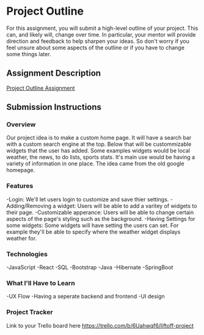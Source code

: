 # Project Outline
For this assignment, you will submit a high-level outline of your project. This can, and likely will, change over time. In particular, your mentor will provide direction and feedback to help sharpen your ideas. So don't worry if you feel unsure about some aspects of the outline or if you have to change some things later.

## Assignment Description
[Project Outline Assignment](https://education.launchcode.org/liftoff/modules/assignments/project-outline)

## Submission Instructions

### Overview
  Our project idea is to make a custom home page. It will have a search bar with a custom search engine at the top. Below that will be custommizable widgets that the user has added. Some examples widgets would be local weather, the news, to do lists, sports stats. It's main use would be having a variety of information in one place. The idea came from the old google homepage.
### Features
-Login: We'll let users login to customize and save thier settings.
-Adding/Removing a widget: Users will be able to add a varitey of widgets to their page.
-Customizable apperance: Users will be able to change certain aspects of the page's styling such as the background.
-Having Settings for some widgets: Some widgets will have setting the users can set. For example they'll be able to specify where the weather widget displays weather for. 
### Technologies
-JavaScript
-React
-SQL
-Bootstrap
-Java
-Hibernate
-SpringBoot
### What I'll Have to Learn
-UX Flow
-Having a seperate backend and frontend
-UI design
### Project Tracker
Link to your Trello board here
https://trello.com/b/6Uahwqf6/liftoff-project
